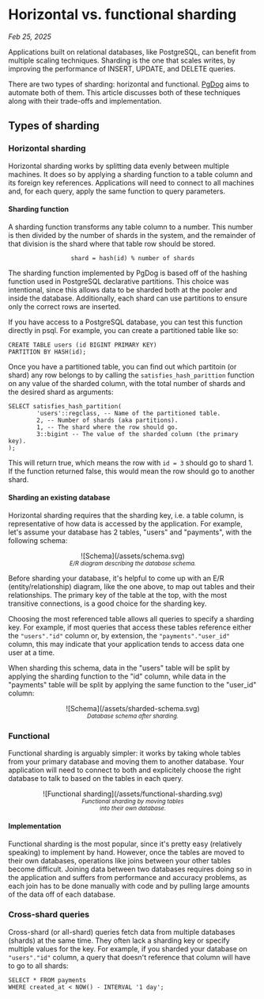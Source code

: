 # Horizontal vs. functional sharding

*Feb 25, 2025*

Applications built on relational databases, like PostgreSQL, can benefit from multiple scaling techniques. Sharding is the one that scales writes, by improving the performance of INSERT, UPDATE, and DELETE queries.

There are two types of sharding: horizontal and functional. [PgDog](/) aims to automate both of them. This article discusses both of these techniques along with their trade-offs and implementation.

## Types of sharding

### Horizontal sharding

Horizontal sharding works by splitting data evenly between multiple machines. It does so by applying a sharding function to a table column and its foreign key references. Applications will need to connect to all machines and, for each query, apply the same function to query parameters.


#### Sharding function

A sharding function transforms any table column to a number. This number is then divided by the number of shards in the system, and the remainder of that division is the shard where that table row should be stored.

<center><pre><code>shard = hash(id) % number of shards</code></pre></center>

The sharding function implemented by PgDog is based off of the hashing function used in PostgreSQL declarative partitions. This choice was intentional, since this allows data to be sharded both at the pooler and inside the database. Additionally, each shard can use partitions to ensure only the correct rows are inserted.

If you have access to a PostgreSQL database, you can test this function directly in psql. For example, you can create a partitioned table like so:

<pre><code>CREATE TABLE users (id BIGINT PRIMARY KEY)
PARTITION BY HASH(id);</code></pre>

Once you have a partitioned table, you can find out which partitoin (or shard) any row belongs to by calling the <code>satisfies_hash_parittion</code> function on any value of the sharded column, with the total number of shards and the desired shard as arguments:

<pre><code>SELECT satisfies_hash_partition(
        'users'::regclass, -- Name of the partitioned table.
        2, -- Number of shards (aka partitions).
        1, -- The shard where the row should go.
        3::bigint -- The value of the sharded column (the primary key).
);</code></pre>


This will return true, which means the row with <code>id = 3</code> should go to shard 1. If the function returned false, this would mean the row should go to another shard.

#### Sharding an existing database

Horizontal sharding requires that the sharding key, i.e. a table column, is representative of how data is accessed by the application. For example, let's assume your database has 2 tables, "users" and "payments", with the following schema:

<center>
    ![Schema](/assets/schema.svg)<br>
    <small><i>E/R diagram describing the database schema.</i></small>
</center>

Before sharding your database, it's helpful to come up with an E/R (entity/relationship) diagram, like the one above, to map out tables and their relationships. The primary key of the table at the top, with the most transitive connections, is a good choice for the sharding key.


Choosing the most referenced table allows all queries to specify a sharding key. For example, if most queries that access these tables reference either the `"users"."id"` column or, by extension, the `"payments"."user_id"` column, this may indicate that  your application tends to access data one user at a time.

When sharding this schema, data in the "users" table will be split by applying the sharding function to the "id" column, while data in the "payments" table will be split by applying the same function to the "user_id" column:

<center>
    ![Schema](/assets/sharded-schema.svg)<br>
    <small><i>Database schema after sharding.</i></small>
</center>

### Functional

Functional sharding is arguably simpler: it works by taking whole tables from your primary database and moving them to another database. Your application will need to connect to both and explicitely choose the right database to talk to based on the tables in each query.

<center>
    ![Functional sharding](/assets/functional-sharding.svg)<br>
    <small><i>Functional sharding by moving tables<br> into their own database.</i></small>
</center>

#### Implementation
Functional sharding is the most popular, since it's pretty easy (relatively speaking) to implement by hand. However, once the tables are moved to their own databases, operations like joins between your other tables become difficult. Joining data between two databases requires doing so in the application and suffers from performance and accuracy problems, as each join has to be done manually with code and by pulling large amounts of the data off of each database.


### Cross-shard queries

Cross-shard (or all-shard) queries fetch data from multiple databases (shards) at the same time. They often lack a sharding key or specify multiple values for the key. For example, if you sharded your database on `"users"."id"` column, a query that doesn't reference that column will have to go to all shards:

<pre><code>SELECT * FROM payments
WHERE created_at < NOW() - INTERVAL '1 day';</code></pre>
